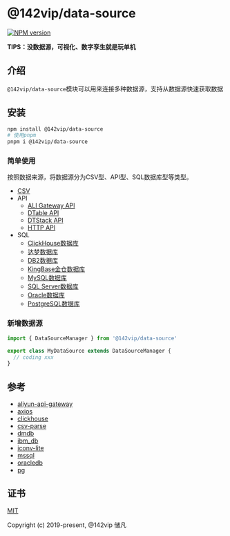 # @142vip/data-source

[![NPM version](https://img.shields.io/npm/v/@142vip/data-source?labelColor=0b3d52&color=1da469&label=version)](https://www.npmjs.com/package/@142vip/data-source)

**TIPS：没数据源，可视化、数字孪生就是玩单机**

## 介绍

`@142vip/data-source`模块可以用来连接多种数据源，支持从数据源快速获取数据

## 安装

```bash
npm install @142vip/data-source
# 使用pnpm
pnpm i @142vip/data-source
```

### 简单使用

按照数据来源，将数据源分为CSV型、API型、SQL数据库型等类型。

- [CSV](./docs/csv.md)
- API
  - [ALI Gateway API](docs/apis/vip-ali-gateway-api.md)
  - [DTable API](docs/apis/vip-dtable-api.md)
  - [DTStack API](docs/apis/vip-dtstack-api.md)
  - [HTTP API](docs/apis/vip-http-api.md)
- SQL
  - [ClickHouse数据库](docs/sql/vip-clickhouse.md)
  - [达梦数据库](docs/sql/vip-dameng.md)
  - [DB2数据库](docs/sql/vip-ibm-db.md)
  - [KingBase金仓数据库](docs/sql/vip-kingbase.md)
  - [MySQL数据库](docs/sql/vip-mysql.md)
  - [SQL Server数据库](docs/sql/vip-mssql.md)
  - [Oracle数据库](docs/sql/vip-oracle.md)
  - [PostgreSQL数据库](docs/sql/vip-postgresql.md)

### 新增数据源

```ts
import { DataSourceManager } from '@142vip/data-source'

export class MyDataSource extends DataSourceManager {
  // coding xxx
}
```

## 参考

- [aliyun-api-gateway](https://www.npmjs.com/package/aliyun-api-gateway)
- [axios](https://www.npmjs.com/package/axios)
- [clickhouse](https://www.npmjs.com/package/clickhouse)
- [csv-parse](https://www.npmjs.com/package/csv-parse)
- [dmdb](https://www.npmjs.com/package/dmdb)
- [ibm_db](https://www.npmjs.com/package/ibm_db)
- [iconv-lite](https://www.npmjs.com/package/iconv-lite)
- [mssql](https://www.npmjs.com/package/mssql)
- [oracledb](https://www.npmjs.com/package/oracledb)
- [pg](https://www.npmjs.com/package/pg)

## 证书

[MIT](https://opensource.org/license/MIT)

Copyright (c) 2019-present, @142vip 储凡
